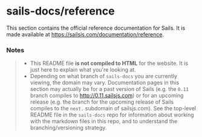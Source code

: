 # sails-docs/reference

This section contains the official reference documentation for Sails.  It is made available at https://sailsjs.com/documentation/reference.


### Notes
> - This README file **is not compiled to HTML** for the website.  It is just here to explain what you're looking at.
> - Depending on what branch of `sails-docs` you are currently viewing, the domain may vary.  Documentation pages in this section may actually be for a past version of Sails (e.g. the `0.11` branch compiles to http://0.11.sailsjs.com) or for an upcoming release (e.g. the branch for the upcoming release of Sails compiles to the `next.` subdomain of sailsjs.com).  See the top-level README file in the `sails-docs` repo for information about working with the markdown files in this repo, and to understand the branching/versioning strategy.

<docmeta name="notShownOnWebsite" value="true">
